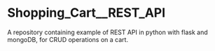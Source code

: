 # Shopping_Cart__REST_API
A repository containing example of REST API in python with  flask  and  mongoDB, for CRUD operations on a cart.
